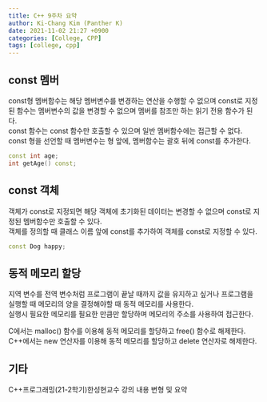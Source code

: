 ```yaml
---
title: C++ 9주차 요약
author: Ki-Chang Kim (Panther K)
date: 2021-11-02 21:27 +0900
categories: [College, CPP]
tags: [college, cpp]
---
```


## const 멤버

const형 멤버함수는 해당 멤버변수를 변경하는 연산을 수행할 수 없으며 const로 지정된 함수는 멤버변수의 값을 변경할 수 없으며 멤버를 참조만 하는 읽기 전용 함수가 된다.   
const 함수는 const 함수만 호출할 수 있으며 일반 멤버함수에는 접근할 수 없다.   
const 형을 선언할 때 멤버변수는 형 앞에, 멤버함수는 괄호 뒤에 const를 추가한다.

```cpp
const int age;
int getAge() const;
```

## const 객체

객체가 const로 지정되면 해당 객체에 초기화된 데이터는 변경할 수 없으며 const로 지정된 멤버함수만 호출할 수 있다.   
객체를 정의할 때 클래스 이름 앞에 const를 추가하여 객체를 const로 지정할 수 있다.

```CPP
const Dog happy;
```

## 동적 메모리 할당

지역 변수를 전역 변수처럼 프로그램이 끝날 때까지 값을 유지하고 싶거나 프로그램을 실행할 때 메모리의 양을 결정해야할 때 동적 메모리를 사용한다.   
실행시 필요한 메모리를 필요한 만큼만 할당하며 메모리의 주소를 사용하여 접근한다.   

C에서는 malloc() 함수를 이용해 동적 메모리를 할당하고 free() 함수로 해제한다.   
C++에서는 new 연산자를 이용해 동적 메모리를 할당하고 delete 연산자로 해제한다.

## 기타

C++프로그래밍(21-2학기)한성현교수 강의 내용 변형 및 요약